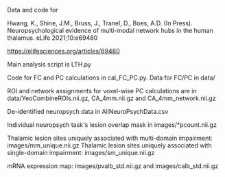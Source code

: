 Data and code for

Hwang, K., Shine, J.M., Bruss, J., Tranel, D., Boes, A.D. (In Press). Neuropsychological evidence of multi-modal network hubs in the human thalamus.  eLife 2021;10:e69480 

https://elifesciences.org/articles/69480

Main analysis script is LTH.py

Code for FC and PC calculations in cal_FC_PC.py. Data for FC/PC in data/

ROI and network assignments for voxel-wise PC calculations are in data/YeoCombineROIs.nii.gz, CA_4mm.nii.gz and CA_4mm_network.nii.gz

De-identified neuropsych data in AllNeuroPsychData.csv

Individual neuropsych task's lesion overlap mask in images/*pcount.nii.gz

Thalamic lesion sites uniquely associated with multi-domain impairment: images/mm_unique.nii.gz
Thalamic lesion sites uniquely associated with single-domain impairment: images/sm_unique.nii.gz

mRNA expression map: images/pvalb_std.nii.gz and images/calb_std.nii.gz
